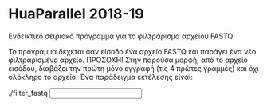 # HuaParallel 2018-19

Ενδεικτικό σειριακό πρόγραμμα για το φιλτράρισμα αρχείου FASTQ

Το πρόγραμμα δέχεται σαν είσοδο ένα αρχείο FASTQ και παράγει ένα νέο φιλτραρισμένο αρχείο. 
ΠΡΟΣΟΧΗ! Στην παρούσα μορφή, από το αρχείο εισόδου, διαβάζει την πρώτη μόνο εγγραφή (τις 4 πρώτες γραμμές) και όχι ολόκληρο το αρχείο. 
Ένα παράδειγμα εκτέλεσης είναι:

./filter_fastq <input FASTQ file> <output filtered FASTQ file>

